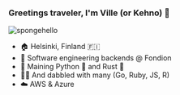 ### Greetings traveler, I'm Ville (or Kehno) 👋
![spongehello](https://user-images.githubusercontent.com/42894317/132126954-941326f1-81eb-40a8-9d91-174fe39b8b8e.gif)

- 🏠 Helsinki, Finland 🇫🇮
- 🏢 Software engineering backends @ Fondion
- 🤖 Maining Python 🐍 and Rust 🦀
- 🤷‍♂️ And dabbled with many (Go, Ruby, JS, R)
- ☁️ AWS & Azure
<!--
**imkehno/imkehno** is a ✨ _special_ ✨ repository because its `README.md` (this file) appears on your GitHub profile.

Here are some ideas to get you started:

- 🔭 I’m currently working on ...
- 🌱 I’m currently learning ...
- 👯 I’m looking to collaborate on ...
- 🤔 I’m looking for help with ...
- 💬 Ask me about ...
- 📫 How to reach me: ...
- 😄 Pronouns: ...
- ⚡ Fun fact: ...
-->
